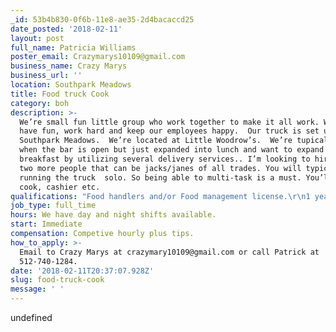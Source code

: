 ```yaml
---
_id: 53b4b830-0f6b-11e8-ae35-2d4bacaccd25
date_posted: '2018-02-11'
layout: post
full_name: Patricia Williams
poster_email: Crazymarys10109@gmail.com
business_name: Crazy Marys
business_url: ''
location: Southpark Meadows
title: Food truck Cook
category: boh
description: >-
  We’re small fun little group who work together to make it all work. We like to
  have fun, work hard and keep our employees happy.  Our truck is set up at
  Southpark Meadows.  We’re located at Little Woodrow’s.  We’re tupically open
  when the bar is open but just expanded into lunch and want to expand to
  breakfast by utilizing several delivery services.. I’m looking to hire one or
  two more people that can be jacks/janes of all trades. You will typically be
  running the truck  solo. So being able to multi-task is a must. You’ll be line
  cook, cashier etc.
qualifications: "Food handlers and/or Food management license.\r\n1 year of experience cooking.\r\nReliable transportation to get to work on time."
job_type: full_time
hours: We have day and night shifts available.
start: Immediate
compensation: Competive hourly plus tips.
how_to_apply: >-
  Email to Crazy Marys at crazymary10109@gmail.com or call Patrick at
  512-740-1284.
date: '2018-02-11T20:37:07.928Z'
slug: food-truck-cook
message: ' '
---
```

undefined

